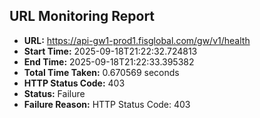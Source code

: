 ## URL Monitoring Report

- **URL:** https://api-gw1-prod1.fisglobal.com/gw/v1/health
- **Start Time:** 2025-09-18T21:22:32.724813
- **End Time:** 2025-09-18T21:22:33.395382
- **Total Time Taken:** 0.670569 seconds
- **HTTP Status Code:** 403
- **Status:** Failure
- **Failure Reason:** HTTP Status Code: 403
